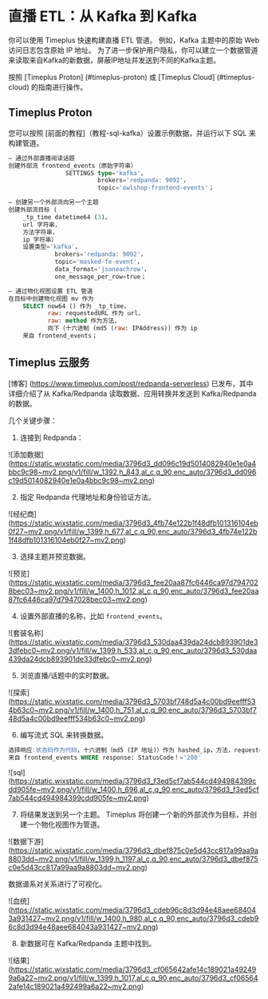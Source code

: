 # 直播 ETL：从 Kafka 到 Kafka

你可以使用 Timeplus 快速构建直播 ETL 管道。 例如，Kafka 主题中的原始 Web 访问日志包含原始 IP 地址。 为了进一步保护用户隐私，你可以建立一个数据管道来读取来自Kafka的新数据，屏蔽IP地址并发送到不同的Kafka主题。

按照 [Timeplus Proton] (#timeplus-proton) 或 [Timeplus Cloud] (#timeplus-cloud) 的指南进行操作。

## Timeplus Proton

您可以按照 [前面的教程]（教程-sql-kafka）设置示例数据，并运行以下 SQL 来构建管道。

```sql
— 通过外部直播阅读话题
创建外部流 frontend_events（原始字符串）
                SETTINGS type='kafka'，
                         brokers='redpanda: 9092'，
                         topic='owlshop-frontend-events'；

— 创建另一个外部流向另一个主题
创建外部流目标 (
    _tp_time datetime64 (3)， 
    url 字符串， 
    方法字符串， 
    ip 字符串） 
    设置类型='kafka'， 
             brokers='redpanda: 9092'， 
             topic='masked-fe-event'， 
             data_format='jsoneachrow'，
             one_message_per_row=true；

— 通过物化视图设置 ETL 管道
在目标中创建物化视图 mv 作为 
    SELECT now64 () 作为 _tp_time， 
           raw: requestedURL 作为 url， 
           raw: method 作为方法， 
           向下（十六进制 (md5 (raw: IPAddress)) 作为 ip 
    来自 frontend_events；
```

## Timeplus 云服务

[博客] (https://www.timeplus.com/post/redpanda-serverless) 已发布，其中详细介绍了从 Kafka/Redpanda 读取数据、应用转换并发送到 Kafka/Redpanda 的数据。

几个关键步骤：

1. 连接到 Redpanda：

![添加数据] (https://static.wixstatic.com/media/3796d3_dd096c19d5014082940e1e0a4bbc9c98~mv2.png/v1/fill/w_1392,h_843,al_c,q_90,enc_auto/3796d3_dd096c19d5014082940e1e0a4bbc9c98~mv2.png)

2. 指定 Redpanda 代理地址和身份验证方法。

![经纪商] (https://static.wixstatic.com/media/3796d3_4fb74e122b1f48dfb101316104eb0f27~mv2.png/v1/fill/w_1399,h_677,al_c,q_90,enc_auto/3796d3_4fb74e122b1f48dfb101316104eb0f27~mv2.png)

3. 选择主题并预览数据。

![预览] (https://static.wixstatic.com/media/3796d3_fee20aa87fc6446ca97d7947028bec03~mv2.png/v1/fill/w_1400,h_1012,al_c,q_90,enc_auto/3796d3_fee20aa87fc6446ca97d7947028bec03~mv2.png)

4. 设置外部直播的名称，比如 `frontend_events`。

![套装名称] (https://static.wixstatic.com/media/3796d3_530daa439da24dcb893901de33dfebc0~mv2.png/v1/fill/w_1399,h_533,al_c,q_90,enc_auto/3796d3_530daa439da24dcb893901de33dfebc0~mv2.png)

5. 浏览直播/话题中的实时数据。

![探索] (https://static.wixstatic.com/media/3796d3_5703bf748d5a4c00bd9eefff534b63c0~mv2.png/v1/fill/w_1400,h_751,al_c,q_90,enc_auto/3796d3_5703bf748d5a4c00bd9eefff534b63c0~mv2.png)

6. 编写流式 SQL 来转换数据。

```sql
选择响应:状态码作为代码，十六进制（md5 (IP 地址)）作为 hashed_ip，方法，requestedURL 
来自 frontend_events WHERE response: StatusCode！='200'
```

![sql] (https://static.wixstatic.com/media/3796d3_f3ed5cf7ab544cd494984399cdd905fe~mv2.png/v1/fill/w_1400,h_696,al_c,q_90,enc_auto/3796d3_f3ed5cf7ab544cd494984399cdd905fe~mv2.png)

7. 将结果发送到另一个主题。 Timeplus 将创建一个新的外部流作为目标，并创建一个物化视图作为管道。

![数据下游] (https://static.wixstatic.com/media/3796d3_dbef875c0e5d43cc817a99aa9a8803dd~mv2.png/v1/fill/w_1399,h_1197,al_c,q_90,enc_auto/3796d3_dbef875c0e5d43cc817a99aa9a8803dd~mv2.png)

数据谱系对关系进行了可视化。

![血统] (https://static.wixstatic.com/media/3796d3_cdeb96c8d3d94e48aee684043a931427~mv2.png/v1/fill/w_1400,h_980,al_c,q_90,enc_auto/3796d3_cdeb96c8d3d94e48aee684043a931427~mv2.png)

8. 新数据可在 Kafka/Redpanda 主题中找到。

![结果] (https://static.wixstatic.com/media/3796d3_cf065642afe14c189021a492499a6a22~mv2.png/v1/fill/w_1399,h_1017,al_c,q_90,enc_auto/3796d3_cf065642afe14c189021a492499a6a22~mv2.png)
